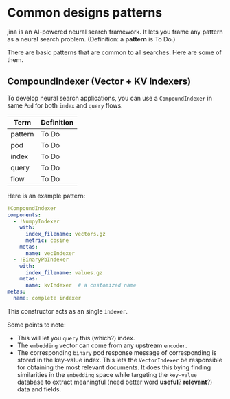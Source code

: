 # Common designs patterns
jina is an AI-powered neural search framework. It lets you frame any pattern as a neural search problem. (Definition: a **pattern** is To Do.)

There are basic patterns that are common to all searches. Here are some of them.

## CompoundIndexer (Vector + KV Indexers) 

To develop neural search applications, you can use a `CompoundIndexer` in same `Pod` for both `index` and `query` flows.  

 | Term | Definition |
| ----------- | ----------- |
| pattern | To Do |
| pod | To Do |
| index | To Do |
| query | To Do |
| flow | To Do |

 
 

Here is an example pattern:

```yaml
!CompoundIndexer
components:
  - !NumpyIndexer
    with:
      index_filename: vectors.gz
      metric: cosine
    metas:
      name: vecIndexer
  - !BinaryPbIndexer
    with:
      index_filename: values.gz
    metas:
      name: kvIndexer  # a customized name
metas:
  name: complete indexer
```
 

This constructor acts as an single `indexer`. 

Some points to note:

* This will let you `query` this (which?) index.  
* The `embedding` vector can come from any upstream `encoder`.
* The corresponding `binary` pod response message of corresponding is stored in the key-value index. This lets the `VectorIndexer` be responsible for obtaining the most relevant documents.  It does this bying finding similarities in the `embedding` space while targeting the `key-value` database to extract meaningful (need better word **useful**?  **relevant**?) data and fields.

